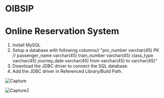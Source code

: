 # OIBSIP
# Online Reservation System
1. Install MySQL
2. Setup a database with following columns//
   "pnr_number     varchar(45) PK //
   passenger_name varchar(45) 
   train_number   varchar(45) 
   class_type     varchar(45) 
   journey_date   varchar(45) 
   from           varchar(45) 
   to             varchar(45)"
3. Download the JDBC driver to connect the SQL database.
4. Add the JDBC driver in Referenced Library/Build Path.
   
![Capture](https://github.com/user-attachments/assets/c3243062-51d8-4f38-a63a-2e048af041c2)

![Capture2](https://github.com/user-attachments/assets/67368be5-db31-4017-9cb6-8d3e035d05e5)
